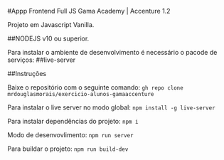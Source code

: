 #Appp Frontend Full JS
Gama Academy | Accenture 1.2

Projeto em Javascript Vanilla.

##NODEJS v10 ou superior.

Para instalar o ambiente de desenvolvimento é necessário o pacode de serviços:
##live-server

##Instruções

Baixe o repositório com o seguinte comando:
`gh repo clone mrdouglasmorais/exercicio-alunos-gamaaccenture`

Para instalar o live server no modo global:
`npm install -g live-server`

Para instalar dependências do projeto:
`npm i`

Modo de desenvovlimento:
`npm run server`

Para buildar o projeto:
`npm run build-dev`
